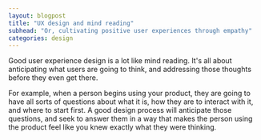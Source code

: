 ```yaml
---
layout: blogpost
title: "UX design and mind reading"
subhead: "Or, cultivating positive user experiences through empathy"
categories: design
---
```


Good user experience design is a lot like mind reading. It's all about anticipating what users are going to think, and addressing those thoughts before they even get there.

For example, when a person begins using your product, they are going to have all sorts of questions about what it is, how they are to interact with it, and where to start first. A good design process will anticipate those questions, and seek to answer them in a way that makes the person using the product feel like you knew exactly what they were thinking.
